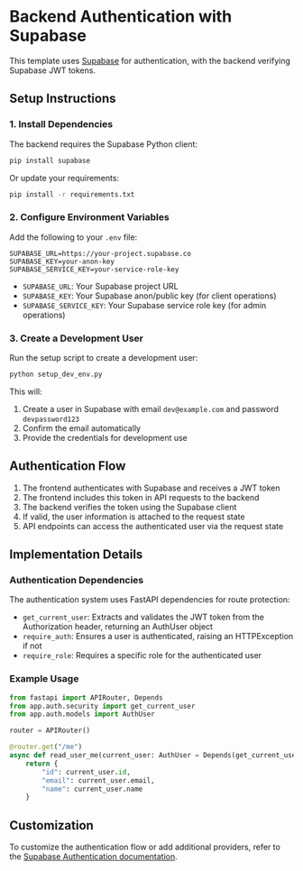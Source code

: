 # Backend Authentication with Supabase

This template uses [Supabase](https://supabase.com) for authentication, with the backend verifying Supabase JWT tokens.

## Setup Instructions

### 1. Install Dependencies

The backend requires the Supabase Python client:

```bash
pip install supabase
```

Or update your requirements:

```bash
pip install -r requirements.txt
```

### 2. Configure Environment Variables

Add the following to your `.env` file:

```
SUPABASE_URL=https://your-project.supabase.co
SUPABASE_KEY=your-anon-key
SUPABASE_SERVICE_KEY=your-service-role-key
```

- `SUPABASE_URL`: Your Supabase project URL
- `SUPABASE_KEY`: Your Supabase anon/public key (for client operations)
- `SUPABASE_SERVICE_KEY`: Your Supabase service role key (for admin operations)

### 3. Create a Development User

Run the setup script to create a development user:

```bash
python setup_dev_env.py
```

This will:
1. Create a user in Supabase with email `dev@example.com` and password `devpassword123`
2. Confirm the email automatically
3. Provide the credentials for development use

## Authentication Flow

1. The frontend authenticates with Supabase and receives a JWT token
2. The frontend includes this token in API requests to the backend
3. The backend verifies the token using the Supabase client
4. If valid, the user information is attached to the request state
5. API endpoints can access the authenticated user via the request state

## Implementation Details

### Authentication Dependencies

The authentication system uses FastAPI dependencies for route protection:

- `get_current_user`: Extracts and validates the JWT token from the Authorization header, returning an AuthUser object
- `require_auth`: Ensures a user is authenticated, raising an HTTPException if not
- `require_role`: Requires a specific role for the authenticated user

### Example Usage

```python
from fastapi import APIRouter, Depends
from app.auth.security import get_current_user
from app.auth.models import AuthUser

router = APIRouter()

@router.get("/me")
async def read_user_me(current_user: AuthUser = Depends(get_current_user)):
    return {
        "id": current_user.id,
        "email": current_user.email,
        "name": current_user.name
    }
```

## Customization

To customize the authentication flow or add additional providers, refer to the [Supabase Authentication documentation](https://supabase.com/docs/guides/auth).
